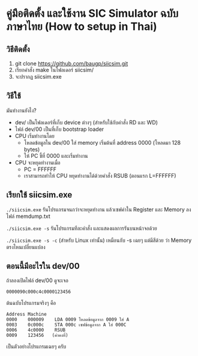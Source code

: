 # คู่มือติดตั้ง และใช้งาน SIC Simulator ฉบับภาษาไทย (How to setup in Thai)

## วิธีติดตั้ง 

  1. git clone https://github.com/baugp/siicsim.git
  1. เรียกคำสั่ง make ในโฟลเดอร์ siicsim/
  1. จะปรากฏ siicsim.exe

## วิธีใช้

 มันทำงานยังไง? 
 
  * dev/ เป็นโฟลเดอร์ที่เก็บ device ต่างๆ (สำหรับใช้กับคำสั่ง RD และ WD)
  * ไฟล์ dev/00 เป็นที่เก็บ bootstrap loader
  * CPU เริ่มทำงานโดย
    * โหลดข้อมูลใน dev/00 ใส่ memory เริ่มต้นที่ address 0000 (โหลดมา 128 bytes)
    * ให้ PC ชี้ที่ 0000 และเริ่มทำงาน
  * CPU จะหยุดทำงานเมื่อ
    * PC = FFFFFF
    * เราสามารถทำให้ CPU หยุดทำงานได้ด้วยคำสั่ง RSUB (ตอนแรก L=FFFFFF)

## เรียกใช้ siicsim.exe 

`./siicsim.exe`  รันโปรแกรมจนกว่าจะหยุดทำงาน แล้วเซฟค่าใน Register และ Memory ลงไฟล์ memdump.txt

`./siicsim.exe -s` รันโปรแกรมทีละคำสั่ง และแสดงผลการรันบนหน้าจอด้วย

`./siicsim.exe -s -c` (สำหรับ Linux เท่านั้น) เหมือนกับ -s เฉยๆ แต่มีสีด้วย ว่า Memory ตรงไหนเปลี่ยนแปลง

## ตอนนี้มีอะไรใน dev/00 

ถ้าลองเปิดไฟล์ dev/00 ดูจะเจอ

```
0000090c000c4c0000123456
```

ต้นฉบับโปรแกรมจริงๆ คือ

```
Address Machine
0000    000009    LDA 0009 โหลดข้อมูลจาก 0009 ใส่ A
0003    0c000c    STA 000c เซฟข้อมูลจาก A ใส่ 000C
0006    4c0000    RSUB
0009    123456   (ค่าคงที่)
```

เป็นตัวอย่างโปรแกรมเฉยๆ ครับ
